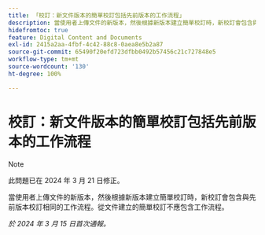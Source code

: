 ```yaml
---
title: 「校訂：新文件版本的簡單校訂包括先前版本的工作流程」
description: 當使用者上傳文件的新版本，然後根據新版本建立簡單校訂時，新校訂會包含與先前版本校訂相同的工作流程。從文件建立的簡單校訂不應包含工作流程。
hidefromtoc: true
feature: Digital Content and Documents
exl-id: 2415a2aa-4fbf-4c42-88c8-0aea8e5b2a87
source-git-commit: 65490f20efd723dfbb0492b57456c21c727848e5
workflow-type: tm+mt
source-wordcount: '130'
ht-degree: 100%

---
```


# 校訂：新文件版本的簡單校訂包括先前版本的工作流程

>[!NOTE]
>
>此問題已在 2024 年 3 月 21 日修正。

當使用者上傳文件的新版本，然後根據新版本建立簡單校訂時，新校訂會包含與先前版本校訂相同的工作流程。從文件建立的簡單校訂不應包含工作流程。

_於 2024 年 3 月 15 日首次通報。_
